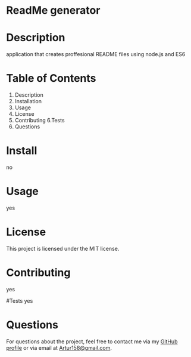 

# ReadMe generator 


# Description
application that creates proffesional README files using node.js and ES6

# Table of Contents
1. Description
2. Installation
3. Usage
4. License
5. Contributing
6.Tests
7. Questions 

# Install
no

# Usage
yes

# License
This project is licensed under the MIT license.

# Contributing
yes

#Tests
yes

# Questions
For questions about the project, feel free to contact me via my [GitHub profile](https://github.com/Artur158) or via email at Artur158@gmail.com.